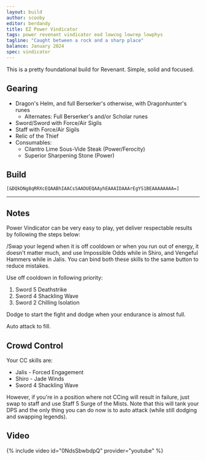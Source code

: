 ```yaml
---
layout: build
author: scooby
editor: berdandy
title: EZ Power Vindicator
tags: power revenant vindicator eod lowcog lowrep lowphys
tagline: "Caught between a rock and a sharp place"
balance: January 2024
spec: vindicator
---
```


This is a pretty foundational build for Revenant. Simple, solid and focused.

## Gearing

- Dragon's Helm, and full Berserker's otherwise, with Dragonhunter's runes
  - Alternates: Full Berserker's and/or Scholar runes
- Sword/Sword with Force/Air Sigils
- Staff with Force/Air Sigils
- Relic of the Thief
- Consumables:
  - Cilantro Lime Sous-Vide Steak (Power/Ferocity)
  - Superior Sharpening Stone (Power)

## Build


`[&DQkDNg8qRRXcEQAABhIAACsSAADUEQAAyhEAAAIDAAArEgYS1BEAAAAAAAA=]`

---

<div data-armory-embed='skills' data-armory-nokey=true data-armory-ids='28134,28419'></div><div data-armory-embed='skills' data-armory-ids='26937,29209,28231,27107,28406'></div><div data-armory-embed='skills' data-armory-ids='27372,28516,26679,26557,27975'></div><div data-armory-embed='specializations' data-armory-ids='3,15,69' data-armory-3-traits='1761,1774,1719' data-armory-15-traits='1767,1765,1800' data-armory-69-traits='2258,2259,2257'></div>

## Notes

Power Vindicator can be very easy to play, yet deliver respectable results by following the steps below:

<span data-aw2-key="F1" data-aw2-skill="28419"/>/<span data-aw2-key="F1" data-aw2-skill="28134"/>Swap your legend when it is off cooldown
or when you run out of energy, it doesn't matter much, and use
<span data-aw2-key="9" data-aw2-skill="27107"/> Impossible Odds while in Shiro, and
<span data-aw2-key="9" data-aw2-skill="26557"/> Vengeful Hammers while in Jalis. You can bind both these skills to the same button to reduce mistakes.

Use off cooldown in following priority:

1. <span data-aw2-key="5" data-aw2-skill="27074"/> Sword 5 Deathstrike
2. <span data-aw2-key="4" data-aw2-skill="28472"/> Sword 4 Shackling Wave
3. <span data-aw2-key="2" data-aw2-skill="29233"/> Sword 2 Chilling Isolation

Dodge to start the fight and dodge when your endurance is almost full. 

Auto attack to fill.

## Crowd Control

Your CC skills are:

- <span data-aw2-key="8" data-aw2-skill="26679"/> Jalis - Forced Engagement
- <span data-aw2-key="0" data-aw2-skill="28406"/> Shiro - Jade Winds
- <span data-aw2-key="4" data-aw2-skill="28472"/> Sword 4 Shackling Wave

However, if you're in a position where not CCing will result in failure, just swap to staff and use
<span data-aw2-key="5" data-aw2-skill="28978"/> Staff 5 Surge of the Mists.
Note that this will tank your DPS and the only thing you can do now is to auto attack (while still dodging and swapping legends).

## Video

{% include video id="0NdsSbwbdpQ" provider="youtube" %}

